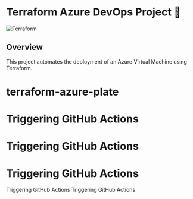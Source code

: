 # Terraform Azure DevOps Project 🚀

![Terraform](https://img.shields.io/badge/Terraform-Azure-blue?logo=terraform)

## Overview
This project automates the deployment of an Azure Virtual Machine using Terraform.
# terraform-azure-plate
# Triggering GitHub Actions
# Triggering GitHub Actions
# Triggering GitHub Actions
Triggering GitHub Actions
Triggering GitHub Actions
